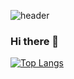 ![header](https://capsule-render.vercel.app/api?type=slice&color=auto&height=200&section=header&text=질문하고픈%20개발자%20👨‍💻&fontSize=40)
### Hi there 👋
[![Top Langs](https://github-readme-stats.vercel.app/api/top-langs/?username=abovenormal&layout=compact)](https://github.com/abovenormal/github-readme-stats)
